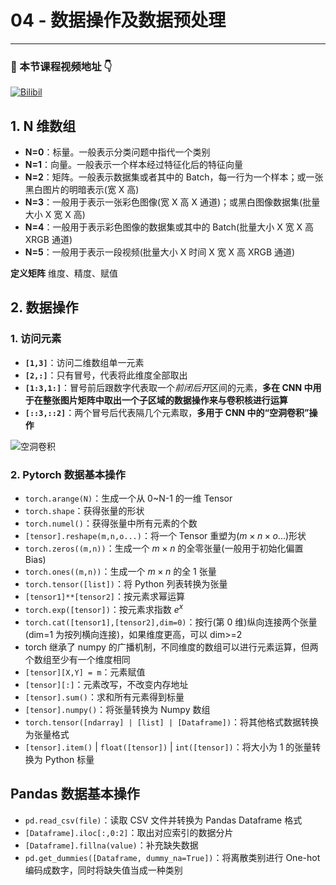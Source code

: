 # 04 - 数据操作及数据预处理

---

### 🎦 本节课程视频地址 👇
[![Bilibil](https://i1.hdslb.com/bfs/archive/2bed5e04146c92346fae88a6d41156002ab49fb7.jpg@640w_400h_100Q_1c.webp)](https://www.bilibili.com/video/BV1CV411Y7i4)

## 1. N 维数组

- **N=0**：标量。一般表示分类问题中指代一个类别
- **N=1**：向量。一般表示一个样本经过特征化后的特征向量
- **N=2**：矩阵。一般表示数据集或者其中的 Batch，每一行为一个样本；或一张黑白图片的明暗表示(宽 X 高)
- **N=3**：一般用于表示一张彩色图像(宽 X 高 X 通道)；或黑白图像数据集(批量大小 X 宽 X 高)
- **N=4**：一般用于表示彩色图像的数据集或其中的 Batch(批量大小 X 宽 X 高 XRGB 通道)
- **N=5**：一般用于表示一段视频(批量大小 X 时间 X 宽 X 高 XRGB 通道)

**定义矩阵**
维度、精度、赋值
## 2. 数据操作

### 1. 访问元素

- **`[1,3]`**：访问二维数组单一元素
- **`[2,:]`**：只有冒号，代表将此维度全部取出
- **`[1:3,1:]`**：冒号前后跟数字代表取一个*前闭后开*区间的元素，**多在 CNN 中用于在整张图片矩阵中取出一个子区域的数据操作来与卷积核进行运算**
- **`[::3,::2]`**：两个冒号后代表隔几个元素取，**多用于 CNN 中的“空洞卷积”操作**

![空洞卷积](https://oscimg.oschina.net/oscnet/239b526729ef1ca62868d6269c62831ce24.jpg)

### 2. Pytorch 数据基本操作

- `torch.arange(N)`：生成一个从 0~N-1 的一维 Tensor
- `torch.shape`：获得张量的形状
- `torch.numel()`：获得张量中所有元素的个数
- `[tensor].reshape(m,n,o...)`：将一个 Tensor 重塑为$(m \times n \times o...)$形状
- `torch.zeros((m,n))`：生成一个 $m \times n$ 的全零张量(一般用于初始化偏置 Bias)
- `torch.ones((m,n))`：生成一个 $m \times n$ 的全 1 张量
- `torch.tensor([list])`：将 Python 列表转换为张量
- `[tensor1]**[tensor2]`：按元素求幂运算
- `torch.exp([tensor])`：按元素求指数 $e^x$
- `torch.cat([tensor1],[tensor2],dim=0)`：按行(第 0 维)纵向连接两个张量(dim=1 为按列横向连接)，如果维度更高，可以 dim>=2
-  torch 继承了 numpy 的广播机制，不同维度的数组可以进行元素运算，但两个数组至少有一个维度相同
- `[tensor][X,Y] = m`：元素赋值
- `[tensor][:]`：元素改写，不改变内存地址
- `[tensor].sum()`：求和所有元素得到标量
- `[tensor].numpy()`：将张量转换为 Numpy 数组
- `torch.tensor([ndarray] | [list] | [Dataframe])`：将其他格式数据转换为张量格式
- `[tensor].item()` | `float([tensor])` | `int([tensor])`：将大小为 1 的张量转换为 Python 标量

## Pandas 数据基本操作

- `pd.read_csv(file)`：读取 CSV 文件并转换为 Pandas Dataframe 格式
- `[Dataframe].iloc[:,0:2]`：取出对应索引的数据分片
- `[Dataframe].fillna(value)`：补充缺失数据
- `pd.get_dummies([Dataframe, dummy_na=True])`：将离散类别进行 One-hot 编码成数字，同时将缺失值当成一种类别
